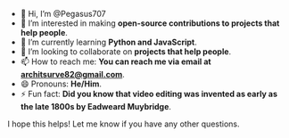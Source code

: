 
- 👋 Hi, I’m @Pegasus707
- 👀 I’m interested in making **open-source contributions to projects that help people**.
- 🌱 I’m currently learning **Python and JavaScript**.
- 💞️ I’m looking to collaborate on **projects that help people**.
- 📫 How to reach me: **You can reach me via email at architsurve82@gmail.com**.
- 😄 Pronouns: **He/Him**.
- ⚡ Fun fact: **Did you know that video editing was invented as early as the late 1800s by Eadweard Muybridge**.

I hope this helps! Let me know if you have any other questions.

<!---
Pegasus707/Pegasus707 is a ✨ special ✨ repository because its `README.md` (this file) appears on your GitHub profile.
You can click the Preview link to take a look at your changes.
--->
